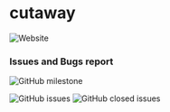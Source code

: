 # cutaway

![Website](https://img.shields.io/website?color=yellow&down_color=red&down_message=oh%20no%21&label=stato&logo=%20&logoColor=%20&up_color=green&up_message=online&url=http%3A%2F%2Fitcutaway.cutawayapp.it)

### Issues and Bugs report

![GitHub milestone](https://img.shields.io/github/milestones/progress-percent/HRSlab/cutaway/2?color=%233CD929&label=Completato)

![GitHub issues](https://img.shields.io/github/issues-raw/HRSlab/cutaway?color=%23347CDA&label=attivit%C3%A0%20in%20corso&logo=git&logoColor=%23fafafa) ![GitHub closed issues](https://img.shields.io/github/issues-closed-raw/HRSlab/cutaway?color=%23B5D91E&label=attivit%C3%A0%20completate&logo=git&logoColor=%23fafafa)

